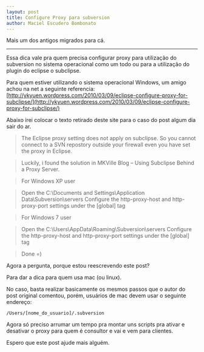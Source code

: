 ```yaml
---
layout: post
title: Configure Proxy para subversion
author: Maciel Escudero Bombonato
---
```


Mais um dos antigos migrados para cá.

--------

Essa dica vale pra quem precisa configurar proxy para utilização do subversion no sistema operacional como um todo ou para a utilização do plugin do eclipse o subclipse.

Para quem estiver utilizando o sistema operacional Windows, um amigo achou na net a seguinte referencia: [http://ykyuen.wordpress.com/2010/03/09/eclipse-configure-proxy-for-subclipse/](http://ykyuen.wordpress.com/2010/03/09/eclipse-configure-proxy-for-subclipse/)

Abaixo irei colocar o texto retirado deste site para o caso do post algum dia sair do ar.

>The Eclipse proxy setting does not apply on subclipse. So you cannot connect to a SVN repostory outside your firewall even you have set the proxy in Eclipse.

>Luckily, i found the solution in MKVille Blog – Using Subclipse Behind a Proxy Server.

>For Windows XP user

>Open the C:\Documents and Settings\\Application Data\Subversion\servers
Configure the http-proxy-host and http-proxy-port settings under the [global] tag

>For Windows 7 user

>Open the C:\Users\\AppData\Roaming\Subversion\servers
Configure the http-proxy-host and http-proxy-port settings under the [global] tag

>Done =)

Agora a pergunta, porque estou reescrevendo este post?

Para dar a dica para quem usa mac (ou linux).

No caso, basta realizar basicamente os mesmos passos que o autor do post original comentou, porém, usuários de mac devem usar o seguinte endereço:

	/Users/[nome_do_usuario]/.subversion

Agora só preciso arrumar um tempo pra montar uns scripts pra ativar e desativar o proxy para quem é consultor e vai e vem para clientes.

Espero que este post ajude mais alguém.
